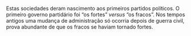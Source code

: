 ﻿Estas sociedades deram nascimento aos primeiros partidos políticos. O primeiro governo partidário foi “os fortes” *versus* “os fracos”. Nos tempos antigos uma mudança de administração só ocorria depois de guerra civil, prova abundante de que os fracos se haviam tornado fortes.